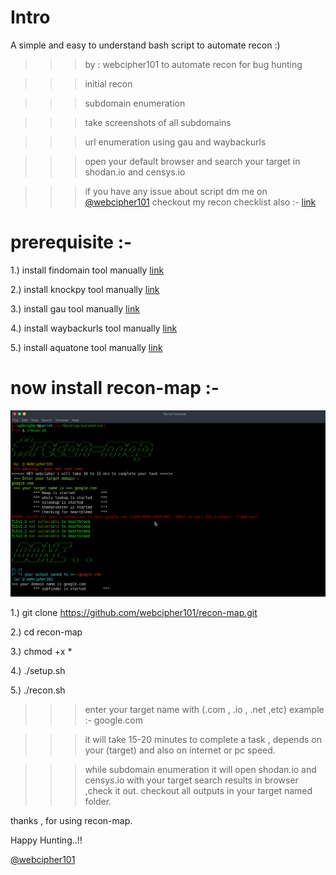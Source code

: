 # Intro

A simple and easy to understand bash script to automate recon :)

>>> by : webcipher101
>>> to automate recon for bug hunting

>>> initial recon

>>> subdomain enumeration

>>> take screenshots of all subdomains

>>> url enumeration using gau and waybackurls

>>> open your default browser and search your target in shodan.io and censys.io

>>> if you have any issue about script dm me on <a href="https://twitter.com/webcipher101?s=09">@webcipher101</a>
>>> checkout my recon checklist also :- <a href="https://github.com/webcipher101/bug-hunting-recon-checklist">link</a>



# prerequisite :-

1.) install findomain tool manually <a href="https://github.com/Findomain/Findomain.git">link</a>

2.) install knockpy tool manually <a href="https://github.com/guelfoweb/knock.git">link</a>

3.) install gau tool manually <a href="https://github.com/lc/gau.git">link</a>

4.) install waybackurls tool manually <a href="https://github.com/tomnomnom/waybackurls.git">link</a>

5.) install aquatone tool manually <a href="https://github.com/michenriksen/aquatone.git">link</a>


# now install recon-map :-

![](demo1.png)

1.) git clone https://github.com/webcipher101/recon-map.git

2.) cd recon-map
 
3.) chmod +x *

4.) ./setup.sh

5.) ./recon.sh

>>> enter your target name with (.com , .io , .net ,etc)
    example :- google.com
    
>>> it will take 15-20 minutes to complete a task , depends on your (target) and also on internet or pc speed.

>>> while subdomain enumeration it will open shodan.io and censys.io with your target search results in browser ,check it out.
>>> checkout all outputs in your target named folder.


thanks , for using recon-map.

Happy Hunting..!!

<a href="https://twitter.com/webcipher101?s=09">@webcipher101</a>
